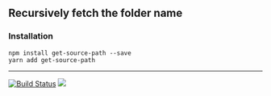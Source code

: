 ## Recursively fetch the folder name

### Installation
    
    npm install get-source-path --save
    yarn add get-source-path
---
[![Build Status](https://travis-ci.org/yinone/get-resouce-path.svg?branch=master)](https://travis-ci.org/yinone/get-resouce-path)
![](https://dl.dropboxusercontent.com/s/blyjx1sh5ncdpqo/vi.png?dl=0)
